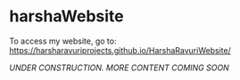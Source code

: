 # harshaWebsite

To access my website, go to:
 https://harsharavuriprojects.github.io/HarshaRavuriWebsite/
 
*UNDER CONSTRUCTION. MORE CONTENT COMING SOON*

